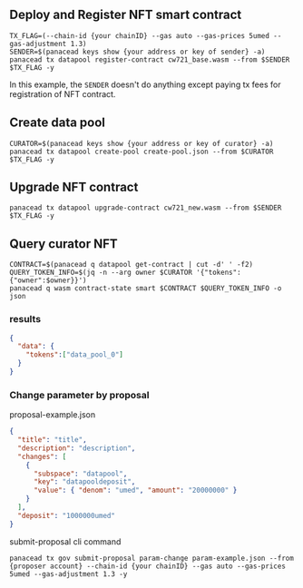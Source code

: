 ## Deploy and Register NFT smart contract

```shell
TX_FLAG=(--chain-id {your chainID} --gas auto --gas-prices 5umed --gas-adjustment 1.3)
SENDER=$(panacead keys show {your address or key of sender} -a)
panacead tx datapool register-contract cw721_base.wasm --from $SENDER $TX_FLAG -y
```

In this example, the `SENDER` doesn't do anything except paying tx fees for registration of NFT contract. 

## Create data pool

```shell
CURATOR=$(panacead keys show {your address or key of curator} -a)
panacead tx datapool create-pool create-pool.json --from $CURATOR $TX_FLAG -y
```

## Upgrade NFT contract
```shell
panacead tx datapool upgrade-contract cw721_new.wasm --from $SENDER $TX_FLAG -y
```

## Query curator NFT
```shell
CONTRACT=$(panacead q datapool get-contract | cut -d' ' -f2)
QUERY_TOKEN_INFO=$(jq -n --arg owner $CURATOR '{"tokens":{"owner":$owner}}')
panacead q wasm contract-state smart $CONTRACT $QUERY_TOKEN_INFO -o json
```
### results
```json
{
  "data": {
    "tokens":["data_pool_0"]
  }
}
```

### Change parameter by proposal

proposal-example.json
```json
{
  "title": "title",
  "description": "description",
  "changes": [
    {
      "subspace": "datapool",
      "key": "datapooldeposit",
      "value": { "denom": "umed", "amount": "20000000" }
    }
  ],
  "deposit": "1000000umed"
}
```

submit-proposal cli command 
```shell
panacead tx gov submit-proposal param-change param-example.json --from {proposer account} --chain-id {your chainID} --gas auto --gas-prices 5umed --gas-adjustment 1.3 -y
```